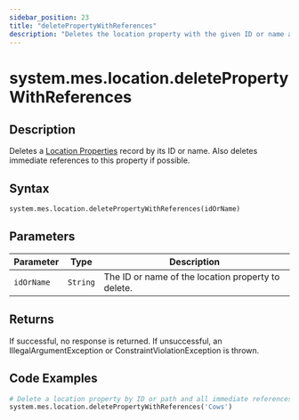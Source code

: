 ```yaml
---
sidebar_position: 23
title: "deletePropertyWithReferences"
description: "Deletes the location property with the given ID or name and any immediate references to this property if possible."
---
```


# system.mes.location.deletePropertyWithReferences

## Description

Deletes a [Location Properties](../../data-model/location-model/location-property) record by its ID or name.
Also deletes immediate references to this property if possible.

## Syntax

```python
system.mes.location.deletePropertyWithReferences(idOrName)
```

## Parameters

| Parameter  | Type     | Description                                        |
| ---------- | -------- | -------------------------------------------------- |
| `idOrName` | `String` | The ID or name of the location property to delete. |

## Returns

If successful, no response is returned. If unsuccessful, an IllegalArgumentException or ConstraintViolationException is thrown.

## Code Examples

```python
# Delete a location property by ID or path and all immediate references
system.mes.location.deletePropertyWithReferences('Cows')
```
